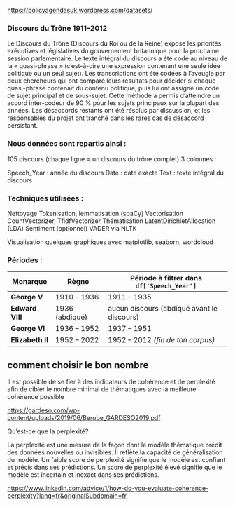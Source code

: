

https://policyagendasuk.wordpress.com/datasets/  

### Discours du Trône 1911–2012 


Le Discours du Trône (Discours du Roi ou de la Reine) expose les priorités exécutives et législatives du gouvernement britannique pour la prochaine session parlementaire. Le texte intégral du discours a été codé au niveau de la « quasi-phrase » (c’est-à-dire une expression contenant une seule idée politique ou un seul sujet). Les transcriptions ont été codées à l’aveugle par deux chercheurs qui ont comparé leurs résultats pour décider si chaque quasi-phrase contenait du contenu politique, puis lui ont assigné un code de sujet principal et de sous-sujet. Cette méthode a permis d’atteindre un accord inter-codeur de 90 % pour les sujets principaux sur la plupart des années. Les désaccords restants ont été résolus par discussion, et les responsables du projet ont tranché dans les rares cas de désaccord persistant.



### Nous données sont repartis ainsi :

105 discours (chaque ligne = un discours du trône complet)
3 colonnes :

Speech_Year : année du discours
Date : date exacte
Text : texte intégral du discours



### Techniques utilisées :


Nettoyage	                Tokenisation, lemmatisation (spaCy)
Vectorisation       	    CountVectorizer, TfidfVectorizer
Thématisation	            LatentDirichletAllocation (LDA)
Sentiment (optionnel)	    VADER via NLTK


Visualisation	quelques graphiques avec matplotlib, seaborn, wordcloud


### Périodes : 

Monarque         | Règne          | Période à filtrer dans `df['Speech_Year']` |
| ---------------- | -------------- | ------------------------------------------ |
| **George V**     | 1910 – 1936    | 1911 – 1935                                |
| **Edward VIII**  | 1936 (abdiqué) | aucun discours (abdiqué avant le discours) |
| **George VI**    | 1936 – 1952    | 1937 – 1951                                |
| **Elizabeth II** | 1952 – 2022    | 1952 – 2012 *(fin de ton corpus)*          |




## comment choisir le bon nombre 

Il est possible de se fier à des indicateurs de cohérence et de perplexité afin de cibler le nombre minimal de thématiques avec la meilleure cohérence possible

https://gardeso.com/wp-content/uploads/2019/06/Berube_GARDESO2019.pdf


Qu’est-ce que la perplexité?

La perplexité est une mesure de la façon dont le modèle thématique prédit des données nouvelles ou invisibles. Il reflète la capacité de généralisation du modèle. Un faible score de perplexité signifie que le modèle est confiant et précis dans ses prédictions. Un score de perplexité élevé signifie que le modèle est incertain et inexact dans ses prédictions.

https://www.linkedin.com/advice/1/how-do-you-evaluate-coherence-perplexity?lang=fr&originalSubdomain=fr 

